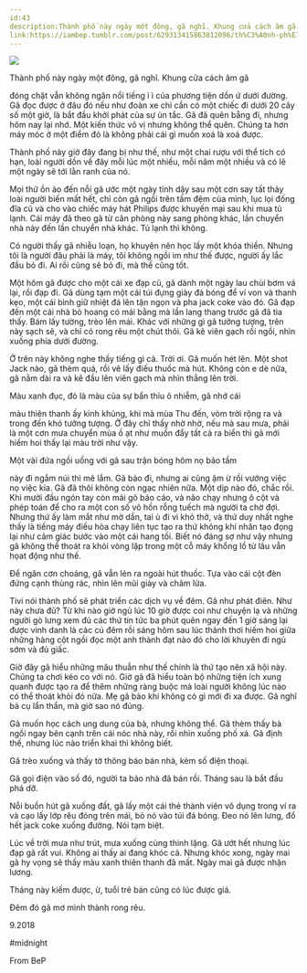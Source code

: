 ```yaml
---
id:43
description:Thành phố này ngày một đông, gã nghĩ. Khung cửa cách âm gã
link:https://iambep.tumblr.com/post/629313415863812096/th%C3%A0nh-ph%E1%BB%91-n%C3%A0y-ng%C3%A0y-m%E1%BB%99t-%C4%91%C3%B4ng-g%C3%A3-ngh%C4%A9-khung-c%E1%BB%ADa
---
```


![](https://64.media.tumblr.com/4b3a8f40e5fa65583301a08e65d1b216/39417e7c42e76273-8b/s500x750/7dd022e1c0acfc6c0747d569b90de601326bc741.jpg)

Thành phố này ngày một đông, gã nghĩ. Khung cửa cách âm gã

đóng chặt vẫn không ngăn nổi tiếng ì ì của phương tiện dồn ứ dưới đường.
Gã đọc được ở đâu đó nếu như đoàn xe chỉ cần có một chiếc đi dưới 20 cây
số một giờ, là bắt đầu khởi phát của sự ùn tắc. Gã đã quên bẵng đi, nhưng
hôm nay lại nhớ. Một kiến thức vô vị nhưng không thể quên. Chúng ta hơn
máy móc ở một điểm đó là không phải cái gì muốn xoá là xoá được.

Thành phố này giờ đây đang bị như thế, như một chai rượu với thể tích có
hạn, loài người dồn về đây mỗi lúc một nhiều, mỗi năm một nhiều và có lẽ
một ngày sẽ tới lằn ranh của nó.

Mọi thứ ồn ào đến nỗi gã ước một ngày tỉnh dậy sau một cơn say tất thảy
loài người biến mất hết, chỉ còn gã ngồi trên tấm đệm của mình, lục lọi
đống đĩa cũ và cho vào chiếc máy hát Philips được khuyến mại sau khi mua
tủ lạnh. Cái máy đã theo gã từ căn phòng này sang phòng khác, lần chuyển
nhà này đến lần chuyển nhà khác. Tủ lạnh thì không.

Có người thấy gã nhiễu loạn, họ khuyên nên học lấy một khóa thiền. Nhưng
tôi là người đâu phải là máy, tôi không ngồi im như thế được, người ấy lắc
đầu bỏ đi. Ai rồi cũng sẽ bỏ đi, mà thế cũng tốt.

Một hôm gã được cho một cái xe đạp cũ, gã dành một ngày lau chùi bơm vá
lại, rồi đạp đi. Gã dùng tạm một cái túi đựng giày đá bóng để ví von và
thanh kẹo, một cái bình giữ nhiệt đá lên tận ngọn và pha jack coke vào đó.
Gã đạp đến một cái nhà bỏ hoang có mái bằng mà lần lang thang trước gã đã
tia thấy. Bám lấy tường, trèo lên mái. Khác với những gì gã tưởng tượng,
trên này sạch sẽ, và chỉ có rong rêu một chút thôi. Gã kê viên gạch rồi
ngồi, nhìn xuống phía dưới đường.

Ở trên này không nghe thấy tiếng gì cả. Trời ơi. Gã muốn hét lên. Một shot
Jack nào, gã thèm quá, rồi vê lấy điếu thuốc mà hút. Không còn e dè nữa,
gã nằm dài ra và kê đầu lên viên gạch mà nhìn thẳng lên trời.

Màu xanh đục, đó là màu của sự bẩn thỉu ô nhiễm, gã nhớ cái

màu thiên thanh ấy kinh khủng, khi mà mùa Thu đến, vòm trời rộng ra và trong
đến khó tưởng tượng. Ở đây chỉ thấy nhờ nhờ, nếu mà sau mưa, phải là một
cơn mưa chuyển mùa ồ ạt như muốn đẩy tất cả ra biển thì gã mới hiếm hoi
thấy lại màu trời như vậy.

Một vài đứa ngồi uống với gã sau trận bóng hôm nọ bảo tầm

này đi ngắm núi thì mê lắm. Gã bảo đi, nhưng ai cũng ậm ừ rồi vướng việc
nọ việc kia. Gã đã thôi không còn ngạc nhiên nữa. Một dịp nào đó, chắc rồi.
Khi mười đầu ngón tay còn mải gõ báo cáo, và não chạy nhưng ô cột và phép
toán để cho ra một con số vô hồn rỗng tuếch mà người ta chờ đợi. Nhưng thứ
ấy làm mắt như mờ dần, tai ù đi vì khó thở, và thứ duy nhất nghe thấy là
tiếng máy điều hòa chạy liên tục tạo ra thứ không khí nhân tạo đọng lại
như cảm giác bước vào một cái hang tối. Biết nó đáng sợ như vậy nhưng gã
không thể thoát ra khỏi vòng lặp trong một cỗ máy khổng lồ từ lâu vẫn họat
động như thế.

Để ngăn cơn choáng, gã vẫn lẻn ra ngoài hút thuốc. Tựa vào cái cột đèn đứng
cạnh thùng rác, nhìn lên mũi giày và châm lửa.

Tivi nói thành phố sẽ phát triển các dịch vụ về đêm. Gã như phát điên. Như
này chưa đủ? Từ khi nào giờ ngủ lúc 10 giờ được coi như chuyện lạ và những
người gò lưng xem đủ các thứ tin tức ba phút quên ngay đến 1 giờ sáng lại
được vinh danh là các cú đêm rồi sáng hôm sau lúc thảnh thơi hiếm hoi giữa
những hàng cột ngồi đọc một anh thành đạt nào đó cho lời khuyên đi ngủ sớm
và đủ giấc.

Giờ đây gã hiểu những mâu thuẫn như thế chính là thứ tạo nên xã hội này.
Chúng ta chơi kéo co với nó. Giờ gã đã hiểu toàn bộ những tiện ích xung
quanh được tạo ra để thêm những ràng buộc mà loài người không lúc nào có
thể thoát khỏi đó nữa. Mẹ gã bảo khi không có gì mới đi xa được. Gã nghĩ
bà cụ lẩn thẩn, mà giờ sao nó đúng.

Gã muốn học cách ung dung của bà, nhưng không thể. Gã thèm thấy bà ngồi
ngay bên cạnh trên cái nóc nhà này, rồi nhìn xuống phố xá. Gã định thế,
nhưng lúc nào triển khai thì không biết.

Gã trèo xuống và thấy tờ thông báo bán nhà, kèm số điện thoại.

Gã gọi điện vào số đó, người ta bảo nhà đã bán rồi. Tháng sau là bắt đầu
phá dỡ.

Nỗi buồn hút gã xuống đất, gã lấy một cái thẻ thành viên vô dụng trong ví
ra và cạo lấy lớp rêu đóng trên mái, bỏ nó vào túi đá bóng. Đeo nó lên lưng,
đổ hết jack coke xuống đường. Nói tạm biệt.

Lúc về trời mưa như trút, mưa xuống cùng thinh lặng. Gã ướt hết nhưng lúc
đạp gã rất vui. Không ai thấy ai đang khóc cả. Nhưng khóc xong, ngày mai
gã hy vọng sẽ thấy màu xanh thiên thanh đã mất. Ngày mai gã được nhận lương.

Tháng này kiếm được, ừ, tuổi trẻ bán cũng có lúc được giá.

Đêm đó gã mơ mình thành rong rêu.

9.2018

#midnight

From BeP